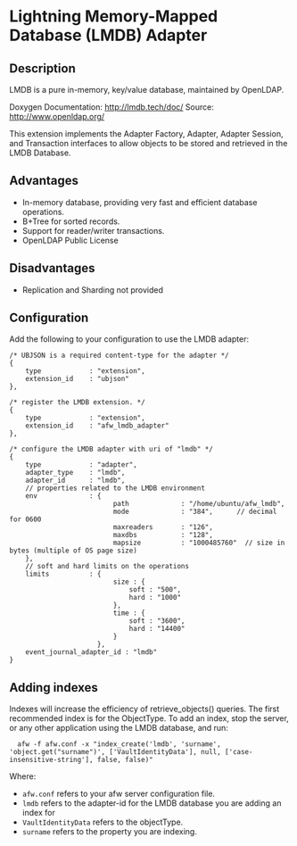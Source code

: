 Lightning Memory-Mapped Database (LMDB) Adapter
===============================================

Description
-----------
LMDB is a pure in-memory, key/value database, maintained by OpenLDAP.

Doxygen Documentation: http://lmdb.tech/doc/
Source:  http://www.openldap.org/

This extension implements the Adapter Factory, Adapter, Adapter Session, and Transaction interfaces to allow objects to be stored and retrieved in the LMDB Database.


Advantages
----------

* In-memory database, providing very fast and efficient database operations.
* B+Tree for sorted records.
* Support for reader/writer transactions.
* OpenLDAP Public License


Disadvantages
-------------

* Replication and Sharding not provided


Configuration
-------------

Add the following to your configuration to use the LMDB adapter:

````
/* UBJSON is a required content-type for the adapter */
{
    type            : "extension",
    extension_id    : "ubjson"
},

/* register the LMDB extension. */
{
    type            : "extension",
    extension_id    : "afw_lmdb_adapter"
},

/* configure the LMDB adapter with uri of "lmdb" */
{
    type            : "adapter",
    adapter_type    : "lmdb",
    adapter_id      : "lmdb",
    // properties related to the LMDB environment
    env             : {
                          path             : "/home/ubuntu/afw_lmdb",
                          mode             : "384",      // decimal for 0600
                          maxreaders       : "126",
                          maxdbs           : "128",
                          mapsize          : "1000485760"  // size in bytes (multiple of OS page size)
    },
    // soft and hard limits on the operations
    limits          : {
                          size : {
                              soft : "500",
                              hard : "1000"
                          },
                          time : {
                              soft : "3600",
                              hard : "14400"
                          }
                      },
    event_journal_adapter_id : "lmdb"
}

````

Adding indexes
------------------
Indexes will increase the efficiency of retrieve_objects() queries.  The first recommended index is for the ObjectType.  To add an index, stop the server, or any other application using the LMDB database, and run:

````
  afw -f afw.conf -x "index_create('lmdb', 'surname', 'object.get("surname")', ['VaultIdentityData'], null, ['case-insensitive-string'], false, false)"
````

Where:

* ```` afw.conf ```` refers to your afw server configuration file.
* ```` lmdb ```` refers to the adapter-id for the LMDB database you are adding an index for
* ```` VaultIdentityData ```` refers to the objectType.
* ```` surname ```` refers to the property you are indexing.

